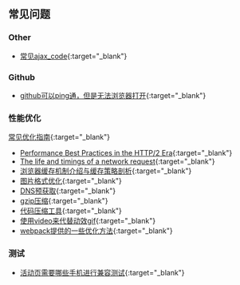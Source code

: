 ## 常见问题

### Other

* [常见ajax_code](./ajax_code.md){:target="_blank"}



### Github

* [github可以ping通，但是无法浏览器打开](./github无法访问.md){:target="_blank"}



### 性能优化

[常见优化指南](./性能优化/常见优化指南.md){:target="_blank"}

* [Performance Best Practices in the HTTP/2 Era](./性能优化/Http2下的最佳性能实践.md){:target="_blank"}
* [The life and timings of a network request](./性能优化/网络请求的生命周期和时间.md){:target="_blank"}
* [浏览器缓存机制介绍与缓存策略剖析](./性能优化/浏览器缓存机制介绍与缓存策略剖析.md){:target="_blank"}
* [图片格式优化](./性能优化/图片格式优化.md){:target="_blank"}
* [DNS预获取](./性能优化/DNS预获取.md){:target="_blank"}
* [gzip压缩](./性能优化/gzip压缩.md){:target="_blank"}
* [代码压缩工具](./性能优化/代码压缩工具.md){:target="_blank"}
* [使用video来代替动效gif](./性能优化/使用video来代替动效gif.md){:target="_blank"}
* [webpack提供的一些优化方法](./性能优化/webpack提供的一些优化方法.md){:target="_blank"}



### 测试

* [活动页需要哪些手机进行兼容测试](./测试相关/H5活动页测试兼容机.md){:target="_blank"}